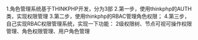 1.角色管理系统基于THINKPHP开发，分为3部
2.第一步，使用thinkphp的AUTH类，实现权限管理
3.第二步，使用thinkphp的RBAC管理角色权限；
4.第三步，自己实现RBAC权限管理系统，实现一下功能：
	2级权限树、节点可视可操作权限管理、角色权限管理、用户角色管理
